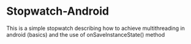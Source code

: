 # Stopwatch-Android
This is a simple stopwatch describing how to achieve multithreading in android (basics) and the use of onSaveInstanceState() method

